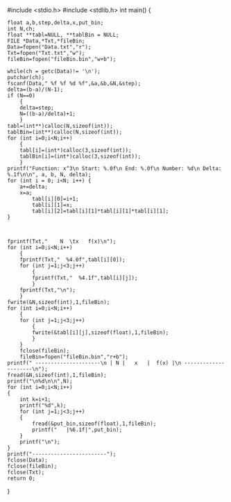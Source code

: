 #include <stdio.h>
#include <stdlib.h>
int main()
{

    float a,b,step,delta,x,put_bin;
    int N,ch;
    float **tabl=NULL, **tablBin = NULL;
    FILE *Data,*Txt,*fileBin;
    Data=fopen("Data.txt","r");
    Txt=fopen("Txt.txt","w");
    fileBin=fopen("fileBin.bin","w+b");

    while(ch = getc(Data)!= '\n');
    putchar(ch);
    fscanf(Data," %f %f %d %f",&a,&b,&N,&step);
    delta=(b-a)/(N-1);
    if (N==0)
        {
        delta=step;
        N=((b-a)/delta)+1;
        }
    tabl=(int**)calloc(N,sizeof(int));
    tablBin=(int**)calloc(N,sizeof(int));
    for (int i=0;i<N;i++)
        {
        tabl[i]=(int*)calloc(3,sizeof(int));
        tablBin[i]=(int*)calloc(3,sizeof(int));
        }
    printf("Function: x^3\n Start: %.0f\n End: %.0f\n Number: %d\n Delta: %.1f\n\n", a, b, N, delta);
    for (int i = 0; i<N; i++) {
        a+=delta;
        x=a;
            tabl[i][0]=i+1;
            tabl[i][1]=x;
            tabl[i][2]=tabl[i][1]*tabl[i][1]*tabl[i][1];
    }



    fprintf(Txt,"    N  \tx   f(x)\n");
    for (int i=0;i<N;i++)
        {
        fprintf(Txt,"  %4.0f",tabl[i][0]);
        for (int j=1;j<3;j++)
            {
            fprintf(Txt,"  %4.1f",tabl[i][j]);
            }
        fprintf(Txt,"\n");
        }
    fwrite(&N,sizeof(int),1,fileBin);
    for (int i=0;i<N;i++)
        {
        for (int j=1;j<3;j++)
            {
            fwrite(&tabl[i][j],sizeof(float),1,fileBin);
            }
        }
        fclose(fileBin);
        fileBin=fopen("fileBin.bin","r+b");
    printf(" ---------------------\n | N |   x   |  f(x) |\n ---------------------\n");
    fread(&N,sizeof(int),1,fileBin);
    printf("\n%d\n\n",N);
    for (int i=0;i<N;i++)
    {
        int k=i+1;
        printf("%d",k);
        for (int j=1;j<3;j++)
        {
            fread(&put_bin,sizeof(float),1,fileBin);
            printf("   |%6.1f|",put_bin);
        }
        printf("\n");
    }
    printf("------------------------");
    fclose(Data);
    fclose(fileBin);
    fclose(Txt);
    return 0;
}
